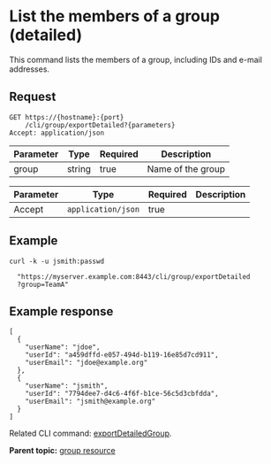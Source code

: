 # List the members of a group \(detailed\)

This command lists the members of a group, including IDs and e-mail addresses.

## Request

```
GET https://{hostname}:{port}
    /cli/group/exportDetailed?{parameters}
Accept: application/json

```

|Parameter|Type|Required|Description|
|---------|----|--------|-----------|
|group|string|true|Name of the group|

|Parameter|Type|Required|Description|
|---------|----|--------|-----------|
|Accept|`application/json`|true| |

## Example

```
curl -k -u jsmith:passwd 
   
  "https://myserver.example.com:8443/cli/group/exportDetailed
  ?group=TeamA"
```

## Example response

```
[
  {
    "userName": "jdoe",
    "userId": "a459dffd-e057-494d-b119-16e85d7cd911",
    "userEmail": "jdoe@example.org"
  },
  {
    "userName": "jsmith",
    "userId": "7794dee7-d4c6-4f6f-b1ce-56c5d3cbfdda",
    "userEmail": "jsmith@example.org"
  }
]

```

Related CLI command: [exportDetailedGroup](udclient_exportdetailedgroup.md).

**Parent topic:** [group resource](../../com.ibm.udeploy.api.doc/topics/rest_cli_group.md)

